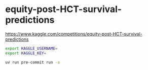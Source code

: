 # equity-post-HCT-survival-predictions

https://www.kaggle.com/competitions/equity-post-HCT-survival-predictions

```bash
export KAGGLE_USERNAME=
export KAGGLE_KEY=
```

```bash
uv run pre-commit run -a
```
